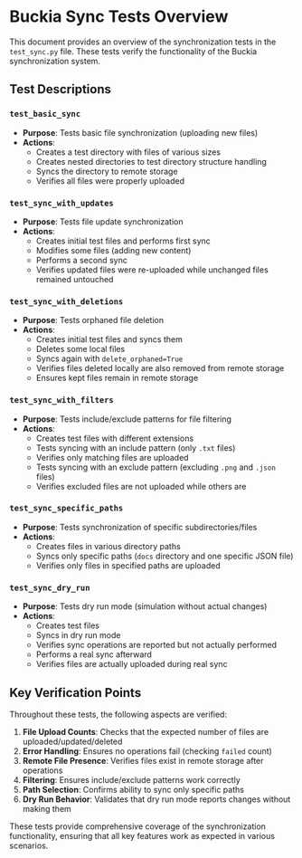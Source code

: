 # Buckia Sync Tests Overview

This document provides an overview of the synchronization tests in the `test_sync.py` file. These tests verify the functionality of the Buckia synchronization system.

## Test Descriptions

### `test_basic_sync`

- **Purpose**: Tests basic file synchronization (uploading new files)
- **Actions**:
  - Creates a test directory with files of various sizes
  - Creates nested directories to test directory structure handling
  - Syncs the directory to remote storage
  - Verifies all files were properly uploaded

### `test_sync_with_updates`

- **Purpose**: Tests file update synchronization
- **Actions**:
  - Creates initial test files and performs first sync
  - Modifies some files (adding new content)
  - Performs a second sync
  - Verifies updated files were re-uploaded while unchanged files remained untouched

### `test_sync_with_deletions`

- **Purpose**: Tests orphaned file deletion
- **Actions**:
  - Creates initial test files and syncs them
  - Deletes some local files
  - Syncs again with `delete_orphaned=True`
  - Verifies files deleted locally are also removed from remote storage
  - Ensures kept files remain in remote storage

### `test_sync_with_filters`

- **Purpose**: Tests include/exclude patterns for file filtering
- **Actions**:
  - Creates test files with different extensions
  - Tests syncing with an include pattern (only `.txt` files)
  - Verifies only matching files are uploaded
  - Tests syncing with an exclude pattern (excluding `.png` and `.json` files)
  - Verifies excluded files are not uploaded while others are

### `test_sync_specific_paths`

- **Purpose**: Tests synchronization of specific subdirectories/files
- **Actions**:
  - Creates files in various directory paths
  - Syncs only specific paths (`docs` directory and one specific JSON file)
  - Verifies only files in specified paths are uploaded

### `test_sync_dry_run`

- **Purpose**: Tests dry run mode (simulation without actual changes)
- **Actions**:
  - Creates test files
  - Syncs in dry run mode
  - Verifies sync operations are reported but not actually performed
  - Performs a real sync afterward
  - Verifies files are actually uploaded during real sync

## Key Verification Points

Throughout these tests, the following aspects are verified:

1. **File Upload Counts**: Checks that the expected number of files are uploaded/updated/deleted
2. **Error Handling**: Ensures no operations fail (checking `failed` count)
3. **Remote File Presence**: Verifies files exist in remote storage after operations
4. **Filtering**: Ensures include/exclude patterns work correctly
5. **Path Selection**: Confirms ability to sync only specific paths
6. **Dry Run Behavior**: Validates that dry run mode reports changes without making them

These tests provide comprehensive coverage of the synchronization functionality, ensuring that all key features work as expected in various scenarios.
